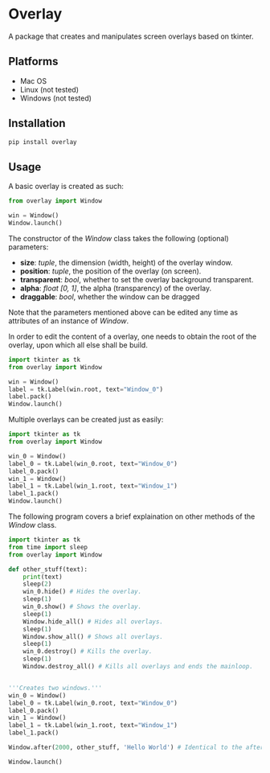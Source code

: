 # Overlay
A package that creates and manipulates screen overlays based on tkinter.

## Platforms
- Mac OS
- Linux (not tested)
- Windows (not tested)

## Installation
```sh
pip install overlay
```

## Usage
A basic overlay is created as such:
```python
from overlay import Window

win = Window()
Window.launch()
```

The constructor of the _Window_ class takes the following (optional) parameters:
- __size__: _tuple_, the dimension (width, height) of the overlay window.
- __position__: _tuple_, the position of the overlay (on screen).
- __transparent__: _bool_, whether to set the overlay background transparent.
- __alpha__: _float [0, 1]_, the alpha (transparency) of the overlay.
- __draggable__: _bool_, whether the window can be dragged

Note that the parameters mentioned above can be edited any time as attributes of an instance of _Window_.

In order to edit the content of a overlay, one needs to obtain the root of the overlay, upon which all else shall be build.
```python
import tkinter as tk
from overlay import Window

win = Window()
label = tk.Label(win.root, text="Window_0")
label.pack()
Window.launch()
```

Multiple overlays can be created just as easily:
```python
import tkinter as tk
from overlay import Window

win_0 = Window()
label_0 = tk.Label(win_0.root, text="Window_0")
label_0.pack()
win_1 = Window()
label_1 = tk.Label(win_1.root, text="Window_1")
label_1.pack()
Window.launch()
```

The following program covers a brief explaination on other methods of the _Window_ class.
```python
import tkinter as tk
from time import sleep
from overlay import Window

def other_stuff(text):
	print(text)
	sleep(2)
	win_0.hide() # Hides the overlay.
	sleep(1)
	win_0.show() # Shows the overlay.
	sleep(1)
	Window.hide_all() # Hides all overlays.
	sleep(1)
	Window.show_all() # Shows all overlays.
	sleep(1)
	win_0.destroy() # Kills the overlay.
	sleep(1)
	Window.destroy_all() # Kills all overlays and ends the mainloop.


'''Creates two windows.'''
win_0 = Window()
label_0 = tk.Label(win_0.root, text="Window_0")
label_0.pack()
win_1 = Window()
label_1 = tk.Label(win_1.root, text="Window_1")
label_1.pack()

Window.after(2000, other_stuff, 'Hello World') # Identical to the after method of tkinter.Tk.

Window.launch()
```